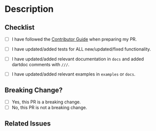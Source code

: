 <!-- Exclude from commit message -->
<!--
The title of your PR on the line above should start with a [Conventional Commit] prefix
(`fix:`, `feat:`, `docs:`, `test:`, `chore:`, `refactor:`, `perf:`, `build:`, `ci:`,
`style:`, `revert:`). This title will later become an entry in the [CHANGELOG], so please
make sure that it summarizes the PR adequately.

Don't remove the "exclude from commit message" comments below. They are used to prevent
the PR description template from being included in the git log.
-->

# Description
<!--
Provide a description of what this PR is doing.
If you're modifying existing behavior, describe the existing behavior, how this PR is changing it,
and what motivated the change. If this is a breaking change, specify explicitly which APIs were
changed.
-->
<!-- End of exclude from commit message -->


<!-- Exclude from commit message -->
## Checklist
<!--
Before you create this PR confirm that it meets all requirements listed below by checking the
relevant checkboxes with `[x]`. If some checkbox is not applicable, mark it as `[-]`.
-->

- [ ] I have followed the [Contributor Guide] when preparing my PR.
- [ ] I have updated/added tests for ALL new/updated/fixed functionality.
- [ ] I have updated/added relevant documentation in `docs` and added dartdoc comments with `///`.
- [ ] I have updated/added relevant examples in `examples` or `docs`.


## Breaking Change?
<!--
Would your PR require Flame users to update their apps following your change?

If yes, then the title of the PR should include "!" (for example, `feat!:`, `fix!:`). See
[Conventional Commit] for details. Also, for a breaking PR uncomment and fill in the "Migration
instructions" section below.
-->

- [ ] Yes, this PR is a breaking change.
- [ ] No, this PR is not a breaking change.

<!--
### Migration instructions

If the PR is breaking, uncomment this header and add instructions for how to migrate from the
currently released version to the new proposed way.
-->

## Related Issues
<!--
Indicate which issues this PR resolves, if any. For example:

Closes #1234
!-->
<!-- End of exclude from commit message -->

<!-- Exclude from commit message -->
<!-- Links -->
[Contributor Guide]: https://github.com/flame-engine/flame/blob/main/CONTRIBUTING.md
[Conventional Commit]: https://conventionalcommits.org
[CHANGELOG]: https://github.com/flame-engine/flame/blob/main/CHANGELOG.md
<!-- End of exclude from commit message -->

